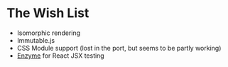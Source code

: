 The Wish List
=============

* Isomorphic rendering
* Immutable.js
* CSS Module support (lost in the port, but seems to be partly working)
* [Enzyme](http://airbnb.io/enzyme/) for React JSX testing